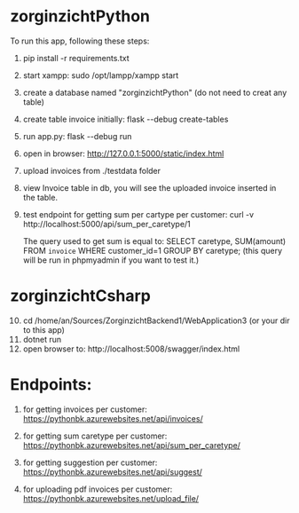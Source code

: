# zorginzichtPython
To run this app, following these steps:
1. pip install -r requirements.txt
2. start xampp: sudo /opt/lampp/xampp start
3. create a database named "zorginzichtPython" (do not need to creat any table)
4. create table invoice initially: flask --debug create-tables
5. run app.py: flask --debug run
6. open in browser: http://127.0.0.1:5000/static/index.html
7. upload invoices from ./testdata folder
8. view Invoice table in db, you will see the uploaded invoice inserted in the table.
9. test endpoint for getting sum per cartype per customer:
   curl -v http://localhost:5000/api/sum_per_caretype/1

   The query used to get sum is equal to:
   SELECT caretype, SUM(amount) FROM `invoice` WHERE customer_id=1 GROUP BY caretype;
   (this query will be run in phpmyadmin if you want to test it.)

# zorginzichtCsharp
10. cd /home/an/Sources/ZorginzichtBackend1/WebApplication3 (or your dir to this app)
11. dotnet run
12. open browser to: http://localhost:5008/swagger/index.html

# Endpoints:
1. for getting invoices per customer:
https://pythonbk.azurewebsites.net/api/invoices/<cid>

2. for getting sum caretype per customer:
https://pythonbk.azurewebsites.net/api/sum_per_caretype/<cid>

3. for getting suggestion per customer:
https://pythonbk.azurewebsites.net/api/suggest/<cid>

4. for uploading pdf invoices per customer:
https://pythonbk.azurewebsites.net/upload_file/<cid>
